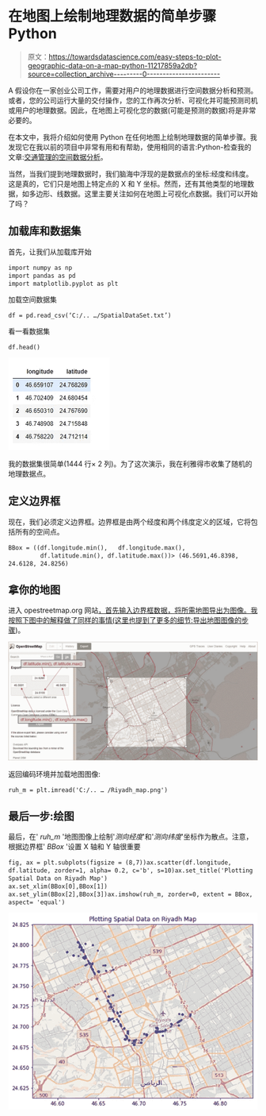 # 在地图上绘制地理数据的简单步骤 Python

> 原文：<https://towardsdatascience.com/easy-steps-to-plot-geographic-data-on-a-map-python-11217859a2db?source=collection_archive---------0----------------------->

A 假设你在一家创业公司工作，需要对用户的地理数据进行空间数据分析和预测。或者，您的公司运行大量的交付操作，您的工作再次分析、可视化并可能预测司机或用户的地理数据。因此，在地图上可视化您的数据(可能是预测的数据)将是非常必要的。

在本文中，我将介绍如何使用 Python 在任何地图上绘制地理数据的简单步骤。我发现它在我以前的项目中非常有用和有帮助，使用相同的语言:Python-检查我的文章:[交通管理的空间数据分析](/brilliant-sim-cards-traffic-management-90982691fa94)。

当然，当我们提到地理数据时，我们脑海中浮现的是数据点的坐标:经度和纬度。这是真的，它们只是地图上特定点的 X 和 Y 坐标。然而，还有其他类型的地理数据，如多边形、线数据。这里主要关注如何在地图上可视化点数据。我们可以开始了吗？

## 加载库和数据集

首先，让我们从加载库开始

```
import numpy as np
import pandas as pd
import matplotlib.pyplot as plt
```

加载空间数据集

```
df = pd.read_csv(‘C:/.. …/SpatialDataSet.txt’)
```

看一看数据集

```
df.head()
```

![](img/29047ba3c6e074099314db25841a7bc5.png)

我的数据集很简单(1444 行× 2 列)。为了这次演示，我在利雅得市收集了随机的地理数据点。

## 定义边界框

现在，我们必须定义边界框。边界框是由两个经度和两个纬度定义的区域，它将包括所有的空间点。

```
BBox = ((df.longitude.min(),   df.longitude.max(),      
         df.latitude.min(), df.latitude.max())> (46.5691,46.8398, 24.6128, 24.8256)
```

## 拿你的地图

进入 opestreetmap.org 网站[，首先输入边界框数据，将所需地图导出为图像。我按照下图中的解释做了同样的事情(这里也提到了更多的细节:](https://www.openstreetmap.org/export#map=5/51.500/-0.100)[导出地图图像的步骤](https://medium.com/@abuqassim115/thanks-for-your-response-frank-fb869824ede2))。

![](img/6f714e80e29396e88e8624b9d6395272.png)

返回编码环境并加载地图图像:

```
ruh_m = plt.imread('C:/.. … /Riyadh_map.png')
```

## 最后一步:绘图

最后，在' *ruh_m* '地图图像上绘制'*测向经度*'和'*测向纬度*'坐标作为散点。注意，根据边界框' *BBox* '设置 X 轴和 Y 轴很重要

```
fig, ax = plt.subplots(figsize = (8,7))ax.scatter(df.longitude, df.latitude, zorder=1, alpha= 0.2, c='b', s=10)ax.set_title('Plotting Spatial Data on Riyadh Map')
ax.set_xlim(BBox[0],BBox[1])
ax.set_ylim(BBox[2],BBox[3])ax.imshow(ruh_m, zorder=0, extent = BBox, aspect= 'equal')
```

![](img/d2a9e33fab9dd390533a244d5ce78758.png)